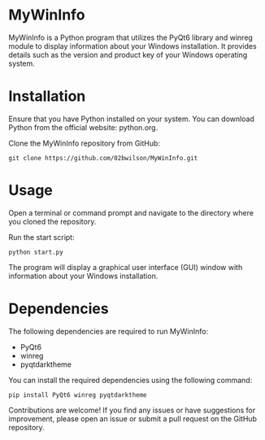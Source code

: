 # MyWinInfo

MyWinInfo is a Python program that utilizes the PyQt6 library and winreg module to display information about your Windows installation. It provides details such as the version and product key of your Windows operating system.

# Installation

Ensure that you have Python installed on your system. You can download Python from the official website: python.org.

Clone the MyWinInfo repository from GitHub:


`git clone https://github.com/02bwilson/MyWinInfo.git`

# Usage

Open a terminal or command prompt and navigate to the directory where you cloned the repository.

Run the start script:

`python start.py`

The program will display a graphical user interface (GUI) window with information about your Windows installation.

# Dependencies

The following dependencies are required to run MyWinInfo:

- PyQt6
- winreg
- pyqtdarktheme

You can install the required dependencies using the following command:

`pip install PyQt6 winreg pyqtdarktheme`

Contributions are welcome! If you find any issues or have suggestions for improvement, please open an issue or submit a pull request on the GitHub repository.
